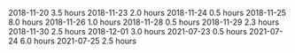 2018-11-20  3.5 hours
2018-11-23  2.0 hours
2018-11-24  0.5 hours
2018-11-25  8.0 hours
2018-11-26  1.0 hours
2018-11-28  0.5 hours
2018-11-29  2.3 hours
2018-11-30  2.5 hours
2018-12-01  3.0 hours
2021-07-23  0.5 hours
2021-07-24  6.0 hours
2021-07-25  2.5 hours